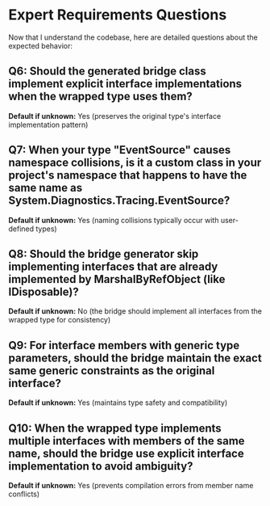 # Expert Requirements Questions

Now that I understand the codebase, here are detailed questions about the expected behavior:

## Q6: Should the generated bridge class implement explicit interface implementations when the wrapped type uses them?
**Default if unknown:** Yes (preserves the original type's interface implementation pattern)

## Q7: When your type "EventSource" causes namespace collisions, is it a custom class in your project's namespace that happens to have the same name as System.Diagnostics.Tracing.EventSource?
**Default if unknown:** Yes (naming collisions typically occur with user-defined types)

## Q8: Should the bridge generator skip implementing interfaces that are already implemented by MarshalByRefObject (like IDisposable)?
**Default if unknown:** No (the bridge should implement all interfaces from the wrapped type for consistency)

## Q9: For interface members with generic type parameters, should the bridge maintain the exact same generic constraints as the original interface?
**Default if unknown:** Yes (maintains type safety and compatibility)

## Q10: When the wrapped type implements multiple interfaces with members of the same name, should the bridge use explicit interface implementation to avoid ambiguity?
**Default if unknown:** Yes (prevents compilation errors from member name conflicts)